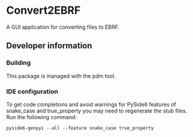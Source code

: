# Convert2EBRF

A GUI application for converting files to EBRF.

## Developer information

### Building

This package is managed with the pdm tool.

### IDE configuration

To get code completions and avoid warnings for PySide6 features of snake_case and true_property you may need to regenerate the stub files. Run the following command:
```commandline
pyside6-genpyi --all --feature snake_case true_property
```